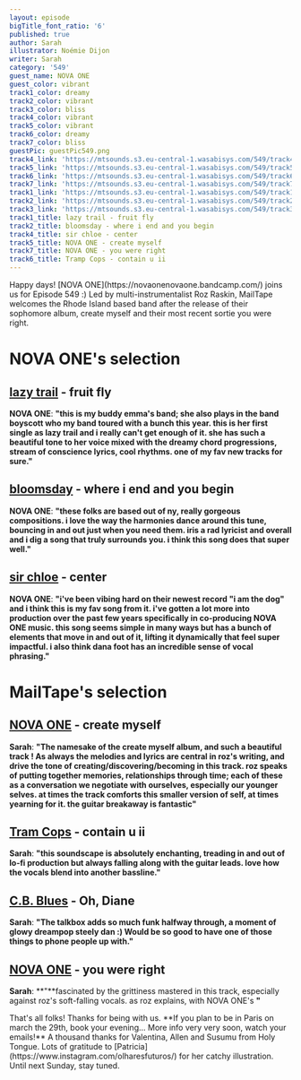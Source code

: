 ```yaml
---
layout: episode
bigTitle_font_ratio: '6'
published: true
author: Sarah
illustrator: Noémie Dijon
writer: Sarah
category: '549'
guest_name: NOVA ONE
guest_color: vibrant
track1_color: dreamy
track2_color: vibrant
track3_color: bliss
track4_color: vibrant
track5_color: vibrant
track6_color: dreamy
track7_color: bliss
guestPic: guestPic549.png
track4_link: 'https://mtsounds.s3.eu-central-1.wasabisys.com/549/track4.mp3'
track5_link: 'https://mtsounds.s3.eu-central-1.wasabisys.com/549/track5.mp3'
track6_link: 'https://mtsounds.s3.eu-central-1.wasabisys.com/549/track6.mp3'
track7_link: 'https://mtsounds.s3.eu-central-1.wasabisys.com/549/track7.mp3'
track1_link: 'https://mtsounds.s3.eu-central-1.wasabisys.com/549/track1.mp3'
track2_link: 'https://mtsounds.s3.eu-central-1.wasabisys.com/549/track2.mp3'
track3_link: 'https://mtsounds.s3.eu-central-1.wasabisys.com/549/track3.mp3'
track1_title: lazy trail - fruit fly
track2_title: bloomsday - where i end and you begin
track4_title: sir chloe - center
track5_title: NOVA ONE - create myself
track7_title: NOVA ONE - you were right
track6_title: Tramp Cops - contain u ii
---
```

<p id="introduction">
Happy days! [NOVA ONE](https://novaonenovaone.bandcamp.com/) joins us for Episode 549 :) Led by multi-instrumentalist Roz Raskin, MailTape welcomes the Rhode Island based band after the release of their sophomore album, create myself and their most recent sortie you were right. 
</p>
 
# NOVA ONE's selection

## [lazy trail](https://astridostermortensen.bandcamp.com/album/gro-mig-en-blomst) - fruit fly

**NOVA ONE**: **"**this is my buddy emma's band; she also plays in the band boyscott who my band toured with a bunch this year. this is her first single as lazy trail and i really can't get enough of it. she has such a beautiful tone to her voice mixed with the dreamy chord progressions, stream of conscience lyrics, cool rhythms. one of my fav new tracks for sure.**"**

## [bloomsday](https://ultimotango.bandcamp.com/album/ritmiche-italiane) - where i end and you begin

**NOVA ONE**: **"**these folks are based out of ny, really gorgeous compositions. i love the way the harmonies dance around this tune, bouncing in and out just when you need them. iris a rad lyricist and overall and i dig a song that truly surrounds you. i think this song does that super well.**"**

## [sir chloe](https://steinklangindustries.bandcamp.com/album/sk78-vasilisk-mkwaju-2014) - center

**NOVA ONE**: **"**i've been vibing hard on their newest record "i am the dog" and i think this is my fav song from it. i've gotten a lot more into production over the past few years specifically in co-producing NOVA ONE music. this song seems simple in many ways but has a bunch of elements that move in and out of it, lifting it dynamically that feel super impactful. i also think dana foot has an incredible sense of vocal phrasing.**"**

# MailTape's selection

## [NOVA ONE](https://amidahrecords.bandcamp.com/album/deliveTongue) - create myself

**Sarah**: **"**The namesake of the create myself album, and such a beautiful track ! As always the melodies and lyrics are central in roz's writing, and drive the tone of creating/discovering/becoming in this track. roz speaks of putting together memories, relationships through time; each of these as a conversation we negotiate with ourselves, especially our younger selves. at times the track comforts this smaller version of self, at times yearning for it. the guitar breakaway is fantastic**"**

## [Tram Cops](http://www.m-oishi.com) - contain u ii

**Sarah**: **"**this soundscape is absolutely enchanting, treading in and out of lo-fi production but always falling along with the guitar leads. love how the vocals blend into another bassline.**"**

## [C.B. Blues](https://erratum.bandcamp.com/album/knvf) - Oh, Diane

**Sarah**: **"**The talkbox adds so much funk halfway through, a moment of glowy dreampop steely dan :) Would be so good to have one of those things to phone people up with.**"**

## [NOVA ONE](https://chafouin.bandcamp.com/album/trois-quatre) - you were right

**Sarah**: **"**fascinated by the grittiness mastered in this track, especially against roz's soft-falling vocals. as roz explains, with NOVA ONE's **"**

<p id="outroduction">That's all folks! Thanks for being with us. **If you plan to be in Paris on march the 29th, book your evening... More info very very soon, watch your emails!** A thousand thanks for Valentina, Allen and Susumu from Holy Tongue. Lots of gratitude to [Patricia](https://www.instagram.com/olharesfuturos/) for her catchy illustration. Until next Sunday, stay tuned.</p>
